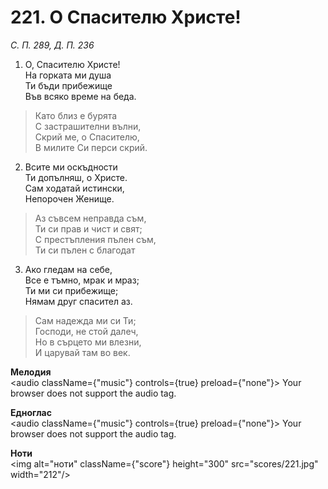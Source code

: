 # 221. О Спасителю Христе!

_С. П. 289, Д. П. 236_

1. О, Спасителю Христе!  
На горката ми душа  
Ти бъди прибежище  
Във всяко време на беда.  

> Като близ е бурята  
> С застрашителни вълни,  
> Скрий ме, о Спасителю,  
> В милите Си перси скрий.  

2. Всите ми оскъдности  
Ти допълняш, о Христе.  
Сам ходатай истински,  
Непорочен Женище.  

> Аз съвсем неправда съм,  
> Ти си прав и чист и свят;  
> С престъпления пълен съм,  
> Ти си пълен с благодат

3. Ако гледам на себе,  
Все е тъмно, мрак и мраз;  
Ти ми си прибежище;  
Нямам друг спасител аз.  

> Сам надежда ми си Ти;  
> Господи, не стой далеч,  
> Но в сърцето ми влезни,  
> И царувай там во век.

**Мелодия**  
<audio className={"music"} controls={true} preload={"none"}>
    <source src="mp3/221.mp3" type="audio/mpeg"/>
    Your browser does not support the audio tag.
</audio>

**Едноглас**  
<audio className={"music"} controls={true} preload={"none"}>
    <source src="transp/221.mp3" type="audio/mpeg"/>
    Your browser does not support the audio tag.
</audio>

**Ноти**  
<img alt="ноти" className={"score"} height="300" src="scores/221.jpg" width="212"/>
